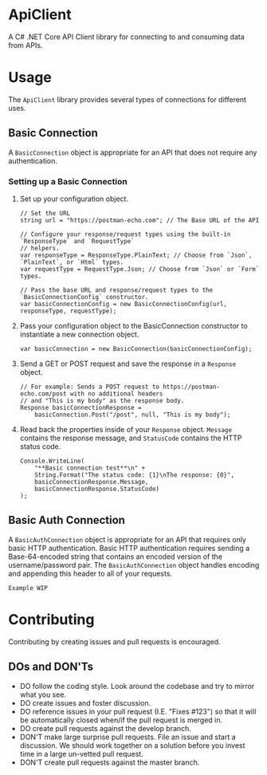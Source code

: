 # ApiClient
A C# .NET Core API Client library for connecting to and consuming data from APIs.

# Usage

The `ApiClient` library provides several types of connections for different uses.

## Basic Connection

A `BasicConnection` object is appropriate for an API that does not require any authentication.

### Setting up a Basic Connection

1. Set up your configuration object.

	```
	// Set the URL
	string url = "https://postman-echo.com"; // The Base URL of the API

	// Configure your response/request types using the built-in `ResponseType` and `RequestType` 
	// helpers.
	var responseType = ResponseType.PlainText; // Choose from `Json`, `PlainText`, or `Html` types.
	var requestType = RequestType.Json; // Choose from `Json` or `Form` types.

	// Pass the base URL and response/request types to the `BasicConnectionConfig` constructor.
	var basicConnectionConfig = new BasicConnectionConfig(url, responseType, requestType);
	```

2. Pass your configuration object to the BasicConnection constructor to instantiate a new connection object.

	```
	var basicConnection = new BasicConnection(basicConnectionConfig);
	```

3. Send a GET or POST request and save the response in a `Response` object.

	```
	// For example: Sends a POST request to https://postman-echo.com/post with no additional headers
	// and "This is my body" as the response body.
	Response basicConnectionResponse = 
		basicConnection.Post("/post", null, "This is my body"); 
	```

4. Read back the properties inside of your `Response` object. `Message` contains the response message, and `StatusCode` contains the HTTP status code.

	```
	Console.WriteLine(
		"**Basic connection test**\n" +
		String.Format("The status code: {1}\nThe response: {0}",
		basicConnectionResponse.Message,
		basicConnectionResponse.StatusCode)
	);
	```

## Basic Auth Connection

A `BasicAuthConnection` object is appropriate for an API that requires only basic HTTP authentication. Basic HTTP authentication requires sending a Base-64-encoded string that contains an encoded version of the username/password pair. The `BasicAuthConnection` object handles encoding and appending this header to all of your requests.

```
Example WIP
```

# Contributing

Contributing by creating issues and pull requests is encouraged.

## DOs and DON'Ts

* DO follow the coding style. Look around the codebase and try to mirror what you see.
* DO create issues and foster discussion.
* DO reference issues in your pull request (I.E. "Fixes #123") so that it will be automatically closed when/if the pull request is merged in.
* DO create pull requests against the develop branch.
* DON'T make large surprise pull requests. File an issue and start a discussion. We should work together on a solution before you invest time in a large un-vetted pull request.
* DON'T create pull requests against the master branch.